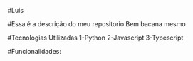 
#Luis

#Essa é a descrição do meu repositorio
Bem bacana mesmo

#Tecnologias Utilizadas
1-Python
 2-Javascript
 3-Typescript

#Funcionalidades:

    